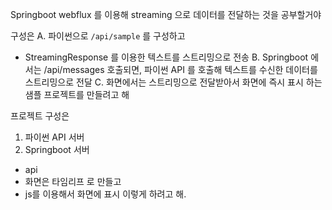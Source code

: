 
Springboot webflux 를 이용해 streaming 으로 데이터를 전달하는 것을 공부할거야

구성은
A. 파이썬으로 `/api/sample` 를 구성하고
  - StreamingResponse 를 이용한 텍스트를 스트리밍으로 전송 
B. Springboot 에서는 /api/messages 호출되면, 파이썬 API 를 호출해 텍스트를 수신한 데이터를 스트리밍으로 전달
C. 화면에서는 스트리밍으로 전달받아서 화면에 즉시 표시
하는 샘플 프로젝트를 만들려고 해

프로젝트 구성은
1. 파이썬 API 서버
2. Springboot 서버
  - api 
  - 화면은 타임리프 로 만들고
  - js를 이용해서 화면에 표시
이렇게 하려고 해.